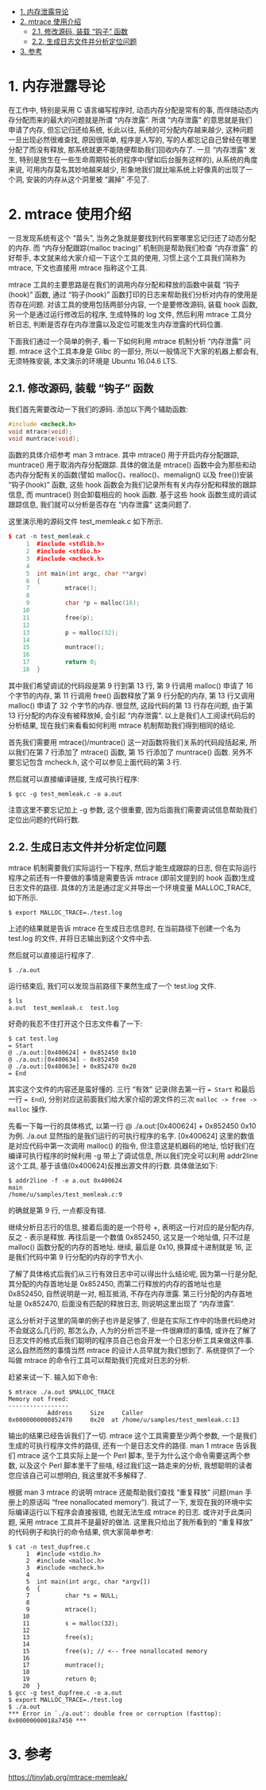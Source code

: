 
<!-- @import "[TOC]" {cmd="toc" depthFrom=1 depthTo=6 orderedList=false} -->

<!-- code_chunk_output -->

- [1. 内存泄露导论](#1-内存泄露导论)
- [2. mtrace 使用介绍](#2-mtrace-使用介绍)
  - [2.1. 修改源码, 装载 “钩子” 函数](#21-修改源码装载-钩子-函数)
  - [2.2. 生成日志文件并分析定位问题](#22-生成日志文件并分析定位问题)
- [3. 参考](#3-参考)

<!-- /code_chunk_output -->

# 1. 内存泄露导论

在工作中, 特别是采用 C 语言编写程序时, 动态内存分配是常有的事, 而伴随动态内存分配而来的最大的问题就是所谓 “内存泄露”. 所谓 “内存泄露” 的意思就是我们申请了内存, 但忘记归还给系统, 长此以往, 系统的可分配内存越来越少, 这种问题一旦出现必然很难查找, 原因很简单, 程序是人写的, 写的人都忘记自己曾经在哪里分配了而没有释放, 那系统就更不能随便帮助我们回收内存了. 一旦 “内存泄露” 发生, 特别是放生在一些生命周期较长的程序中(譬如后台服务这样的), 从系统的角度来说, 可用内存莫名其妙地越来越少, 形象地我们就比喻系统上好像真的出现了一个洞, 安装的内存从这个洞里被 “漏掉” 不见了. 

# 2. mtrace 使用介绍

一旦发现系统有这个 “苗头”, 当务之急就是要找到代码里哪里忘记归还了动态分配的内存.  而 “内存分配跟踪(malloc tracing)” 机制则是帮助我们检查 “内存泄露” 的好帮手, 本文就来给大家介绍一下这个工具的使用, 习惯上这个工具我们简称为 mtrace, 下文也直接用 mtrace 指称这个工具. 

mtrace 工具的主要思路是在我们的调用内存分配和释放的函数中装载 “钩子(hook)” 函数, 通过 “钩子(hook)” 函数打印的日志来帮助我们分析对内存的使用是否存在问题. 对该工具的使用包括两部分内容, 一个是要修改源码, 装载 hook 函数, 另一个是通过运行修改后的程序, 生成特殊的 log 文件, 然后利用 mtrace 工具分析日志, 判断是否存在内存泄露以及定位可能发生内存泄露的代码位置. 

下面我们通过一个简单的例子, 看一下如何利用 mtrace 机制分析 “内存泄露” 问题. mtrace 这个工具本身是 Glibc 的一部分, 所以一般情况下大家的机器上都会有, 无须特殊安装, 本文演示的环境是 Ubuntu 16.04.6 LTS. 

## 2.1. 修改源码, 装载 “钩子” 函数

我们首先需要改动一下我们的源码. 添加以下两个辅助函数: 

```cpp
#include <mcheck.h>
void mtrace(void);
void muntrace(void);
```

函数的具体介绍参考 man 3 mtrace. 其中 mtrace() 用于开启内存分配跟踪, muntrace() 用于取消内存分配跟踪. 具体的做法是 mtrace() 函数中会为那些和动态内存分配有关的函数(譬如 malloc()、realloc()、memalign() 以及 free())安装 “钩子(hook)” 函数, 这些 hook 函数会为我们记录所有有关内存分配和释放的跟踪信息, 而 muntrace() 则会卸载相应的 hook 函数. 基于这些 hook 函数生成的调试跟踪信息, 我们就可以分析是否存在 “内存泄露” 这类问题了. 

这里演示用的源码文件 test_memleak.c 如下所示. 

```cpp
$ cat -n test_memleak.c
     1  #include <stdlib.h>
     2  #include <stdio.h>
     3  #include <mcheck.h>
     4
     5  int main(int argc, char **argv)
     6  {
     7          mtrace();
     8
     9          char *p = malloc(16);
    10
    11          free(p);
    12
    13          p = malloc(32);
    14
    15          muntrace();
    16
    17          return 0;
    18  }
```
其中我们希望调试的代码段是第 9 行到第 13 行, 第 9 行调用 malloc() 申请了 16 个字节的内存, 第 11 行调用 free() 函数释放了第 9 行分配的内存, 第 13 行又调用 malloc() 申请了 32 个字节的内存. 很显然, 这段代码的第 13 行存在问题, 由于第 13 行分配的内存没有被释放掉, 会引起 “内存泄露”. 以上是我们人工阅读代码后的分析结果, 现在我们来看看如何利用 mtrace 机制帮助我们得到相同的结论. 

首先我们需要用 mtrace()/muntrace() 这一对函数将我们关系的代码段括起来, 所以我们在第 7 行添加了 mtrace() 函数, 第 15 行添加了 muntrace() 函数. 另外不要忘记包含 mcheck.h, 这个可以参见上面代码的第 3 行. 

然后就可以直接编译链接, 生成可执行程序:

```
$ gcc -g test_memleak.c -o a.out
```

注意这里不要忘记加上 -g 参数, 这个很重要, 因为后面我们需要调试信息帮助我们定位出问题的代码行数. 

## 2.2. 生成日志文件并分析定位问题

mtrace 机制需要我们实际运行一下程序, 然后才能生成跟踪的日志, 但在实际运行程序之前还有一件要做的事情是需要告诉 mtrace (即前文提到的 hook 函数)生成日志文件的路径. 具体的方法是通过定义并导出一个环境变量 MALLOC_TRACE, 如下所示. 

```
$ export MALLOC_TRACE=./test.log
```

上述的结果就是告诉 mtrace 在生成日志信息时, 在当前路径下创建一个名为 test.log 的文件, 并将日志输出到这个文件中去. 

然后就可以直接运行程序了. 

```
$ ./a.out
```

运行结束后, 我们可以发现当前路径下果然生成了一个 test.log 文件. 

```
$ ls
a.out  test_memleak.c  test.log
```

好奇的我忍不住打开这个日志文件看了一下: 

```
$ cat test.log
= Start
@ ./a.out:[0x400624] + 0x852450 0x10
@ ./a.out:[0x400634] - 0x852450
@ ./a.out:[0x40063e] + 0x852470 0x20
= End
```

其实这个文件的内容还是蛮好懂的. 三行 “有效” 记录(除去第一行 `= Start` 和最后一行 `= End`), 分别对应这前面我们给大家介绍的源文件的三次 `malloc -> free -> malloc` 操作. 

先看一下每一行的具体格式, 以第一行 @ ./a.out:[0x400624] + 0x852450 0x10 为例. ./a.out 显然指的是我们运行的可执行程序的名字. [0x400624] 这里的数值是对应代码中第一次调用 malloc() 的指令, 但注意这是机器码的地址, 恰好我们在编译可执行程序的时候利用 -g 带上了调试信息, 所以我们完全可以利用 addr2line 这个工具, 基于该值(0x400624)反推出源文件的行数. 具体做法如下: 

```
$ addr2line -f -e a.out 0x400624
main
/home/u/samples/test_memleak.c:9
```

的确就是第 9 行, 一点都没有错. 

继续分析日志行的信息, 接着后面的是一个符号 +, 表明这一行对应的是分配内存, 反之 - 表示是释放. 再往后是一个数值 0x852450, 这又是一个地址值, 只不过是 malloc() 函数分配的内存的首地址. 继续, 最后是 0x10, 换算成十进制就是 16, 正是我们代码中第 9 行分配的内存的字节大小. 

了解了具体格式后我们从三行有效日志中可以得出什么结论呢, 因为第一行是分配, 其分配的内存首地址是 0x852450, 而第二行释放的内存的首地址也是 0x852450, 自然说明是一对, 相互抵消, 不存在内存泄露. 第三行分配的内存首地址是 0x852470, 后面没有匹配的释放日志, 则说明这里出现了 “内存泄露”. 

这么分析对于这里的简单的例子也许是足够了, 但是在实际工作中的场景代码绝对不会就这么几行的, 那怎么办, 人为的分析岂不是一件很麻烦的事情, 或许在了解了日志文件的格式后我们聪明的程序员自己也会开发一个日志分析工具来做这件事. 这么自然而然的事情当然 mtrace 的设计人员早就为我们想到了. 系统提供了一个叫做 mtrace 的命令行工具可以帮助我们完成对日志的分析. 

赶紧来试一下. 输入如下命令: 

```
$ mtrace ./a.out $MALLOC_TRACE
Memory not freed:
-----------------
           Address     Size     Caller
0x0000000000852470     0x20  at /home/u/samples/test_memleak.c:13
```

输出的结果已经告诉我们了一切. mtrace 这个工具需要至少两个参数, 一个是我们生成的可执行程序文件的路径, 还有一个是日志文件的路径. man 1 mtrace 告诉我们 mtrace 这个工具实际上是一个 Perl 脚本, 至于为什么这个命令需要这两个参数, 以及这个 Perl 脚本里干了些啥, 经过我们这一路走来的分析, 我想聪明的读者您应该自己可以想明白, 我这里就不多解释了. 

根据 man 3 mtrace 的说明 mtrace 还能帮助我们查找 “重复释放” 问题(man 手册上的原话叫 “free nonallocated memory”). 我试了一下, 发现在我的环境中实际编译运行以下程序会直接报错, 也就无法生成 mtrace 的日志. 或许对于此类问题, 采用 mtrace 工具并不是最好的做法. 这里我只给出了我所看到的 “重复释放” 的代码例子和执行的命令结果, 供大家简单参考: 

```
$ cat -n test_dupfree.c
     1  #include <stdio.h>
     2  #include <malloc.h>
     3  #include <mcheck.h>
     4
     5  int main(int argc, char *argv[])
     6  {
     7          char *s = NULL;
     8
     9          mtrace();
    10
    11          s = malloc(32);
    12
    13          free(s);
    14
    15          free(s); // <-- free nonallocated memory
    16
    17          muntrace();
    18
    19          return 0;
    20  }
$ gcc -g test_dupfree.c -o a.out
$ export MALLOC_TRACE=./test.log
$ ./a.out
*** Error in `./a.out': double free or corruption (fasttop): 0x00000000018a7450 ***
```

# 3. 参考

https://tinylab.org/mtrace-memleak/